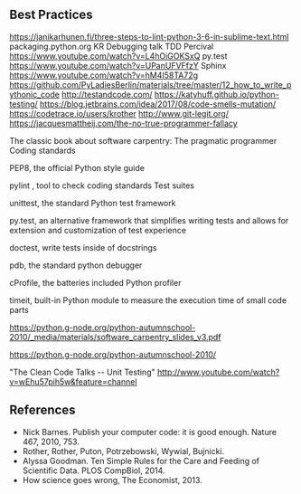 ## Best Practices

https://janikarhunen.fi/three-steps-to-lint-python-3-6-in-sublime-text.html
packaging.python.org
KR Debugging talk
TDD Percival https://www.youtube.com/watch?v=L4hOiGOKSxQ
py.test https://www.youtube.com/watch?v=UPanUFVFfzY
Sphinx https://www.youtube.com/watch?v=hM4I58TA72g
https://github.com/PyLadiesBerlin/materials/tree/master/12_how_to_write_pythonic_code
http://testandcode.com/
https://katyhuff.github.io/python-testing/
https://blog.jetbrains.com/idea/2017/08/code-smells-mutation/
https://codetrace.io/users/krother
http://www.git-legit.org/
https://jacquesmattheij.com/the-no-true-programmer-fallacy


The classic book about software carpentry: The pragmatic programmer
Coding standards

PEP8, the official Python style guide

pylint , tool to check coding standards
Test suites

unittest, the standard Python test framework

py.test, an alternative framework that simplifies writing tests and allows for extension and customization of test experience

doctest, write tests inside of docstrings

pdb, the standard python debugger

cProfile, the batteries included Python profiler

timeit, built-in Python module to measure the execution time of small code parts

https://python.g-node.org/python-autumnschool-2010/_media/materials/software_carpentry_slides_v3.pdf

https://python.g-node.org/python-autumnschool-2010/

"The Clean Code Talks -- Unit Testing" http://www.youtube.com/watch?v=wEhu57pih5w&feature=channel



## References

* Nick Barnes. Publish your computer code: it is good enough. Nature 467, 2010, 753.
* Rother, Rother, Puton, Potrzebowski, Wywial, Bujnicki.
* Alyssa Goodman. Ten Simple Rules for the Care and Feeding of Scientific Data. PLOS CompBiol, 2014.
* How science goes wrong, The Economist, 2013.
